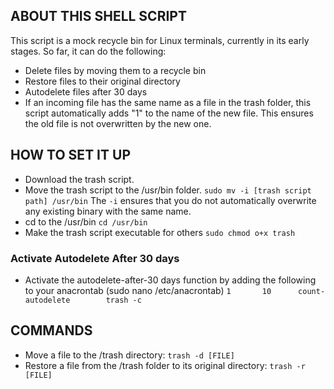 ## ABOUT THIS SHELL SCRIPT
This script is a mock recycle bin for Linux terminals, currently in its early stages.
So far, it can do the following:
* Delete files by moving them to a recycle bin
* Restore files to their original directory
* Autodelete files after 30 days
* If an incoming file has the same name as a file in the trash folder, this script automatically adds "1"
to the name of the new file. This ensures the old file is not overwritten by the new one.

## HOW TO SET IT UP
* Download the trash script.
* Move the trash script to the /usr/bin folder.
```sudo mv -i [trash script path] /usr/bin```
The ```-i``` ensures that you do not automatically overwrite any existing binary with the same name.
* cd to the /usr/bin
```cd /usr/bin```
* Make the trash script executable for others
```sudo chmod o+x trash```

### Activate Autodelete After 30 days
* Activate the autodelete-after-30 days function by adding the following to your anacrontab (sudo nano /etc/anacrontab)
```1       10      count-autodelete        trash -c```

## COMMANDS
* Move a file to the /trash directory:
```trash -d [FILE]```
* Restore a file from the /trash folder to its original directory:
```trash -r [FILE]``` 
